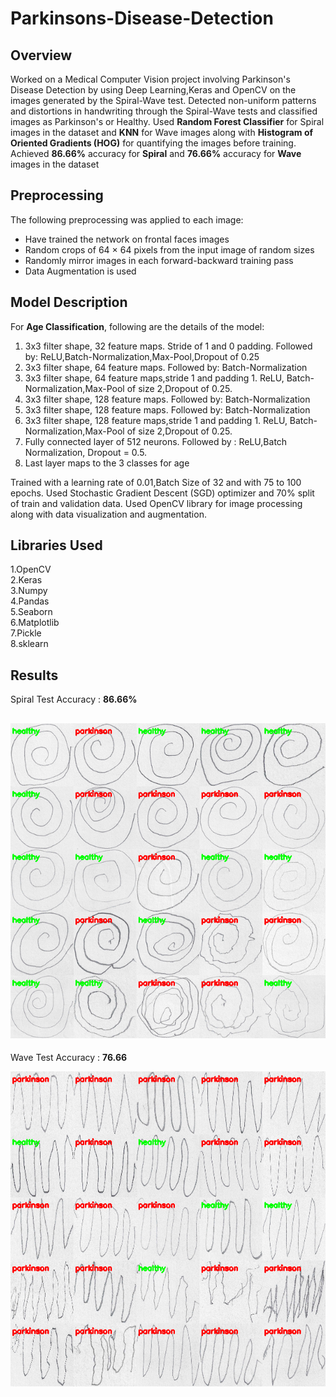 # Parkinsons-Disease-Detection

## Overview

Worked on a Medical Computer Vision project involving Parkinson's Disease Detection by using Deep Learning,Keras and OpenCV on the images generated by the Spiral-Wave test.
Detected non-uniform patterns and distortions in handwriting through the Spiral-Wave tests and classified images as Parkinson's or Healthy.
Used **Random Forest Classifier** for Spiral images in the dataset and **KNN** for Wave images along with **Histogram of Oriented Gradients (HOG)** for quantifying the images before training. Achieved **86.66%** accuracy for **Spiral** and **76.66%** accuracy for **Wave** images in the dataset  

## Preprocessing
The following preprocessing was applied to each image:

- Have trained the network on frontal faces images
- Random crops of 64 × 64 pixels from the input image of random sizes
- Randomly mirror images in each forward-backward training pass
- Data Augmentation is used

## Model Description
For **Age Classification**, following are the details of the model: 

1. 3x3 filter shape, 32 feature maps. Stride of 1 and 0 padding. Followed by: ReLU,Batch-Normalization,Max-Pool,Dropout of 0.25
2. 3x3 filter shape, 64 feature maps. Followed by: Batch-Normalization
3. 3x3 filter shape, 64 feature maps,stride 1 and padding 1. ReLU, Batch-Normalization,Max-Pool of size 2,Dropout of 0.25.
4. 3x3 filter shape, 128 feature maps. Followed by: Batch-Normalization
5. 3x3 filter shape, 128 feature maps. Followed by: Batch-Normalization
6. 3x3 filter shape, 128 feature maps,stride 1 and padding 1. ReLU, Batch-Normalization,Max-Pool of size 2,Dropout of 0.25.
7. Fully connected layer of 512 neurons. Followed by : ReLU,Batch Normalization, Dropout = 0.5. 
8. Last layer maps to the 3 classes for age

Trained with a learning rate of 0.01,Batch Size of 32 and with 75 to 100 epochs.
Used Stochastic Gradient Descent (SGD) optimizer and 70% split of train and validation data.
Used OpenCV library for image processing along with data visualization and augmentation.

## Libraries Used
1.OpenCV</br>
2.Keras</br>
3.Numpy</br>
4.Pandas</br>
5.Seaborn</br>
6.Matplotlib</br>
7.Pickle</br>
8.sklearn</br>

## Results

Spiral Test Accuracy : **86.66%**

![](output_images/spiral_output_montage.png)
---

Wave Test Accuracy : **76.66**

![](output_images/wave_output_montage2.png)

